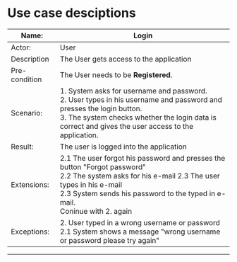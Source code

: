# Use case desciptions
| Name:| Login |
|---     |---        |
| Actor: | User |
| Description | The User gets access to the application |
| Pre-condition | The User needs to be __Registered__. |
| Scenario: |  1. System asks for username and password.  <br>2. User types in his username and password and presses the login button. <br>3. The system checks whether the login data is correct and gives the user access to the application. |
| Result: | The user is logged into the application |
| Extensions: | 2.1 The user forgot his password and presses the button "Forgot password" <br> 2.2 The system asks for his e-mail 2.3 The user types in his e-mail <br> 2.3 System sends his password to the typed in e-mail. <br> Coninue with 2. again|
| Exceptions: | 2. User typed in a wrong username or password  <br>2.1 System shows a message "wrong username or password please try again"|
----------------------------------------------
